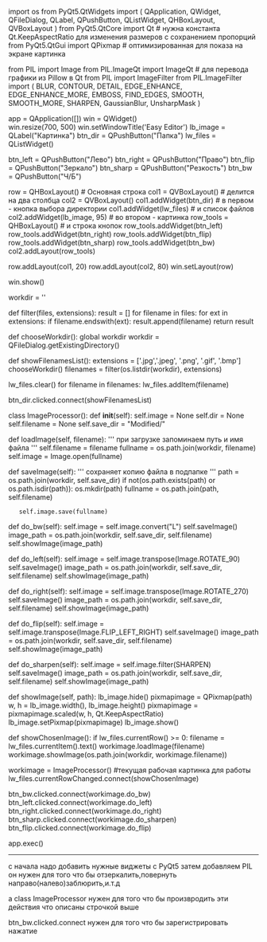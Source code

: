 import os
from PyQt5.QtWidgets import (
   QApplication, QWidget,
   QFileDialog,
   QLabel, QPushButton, QListWidget,
   QHBoxLayout, QVBoxLayout
)
from PyQt5.QtCore import Qt # нужна константа Qt.KeepAspectRatio для изменения размеров с сохранением пропорций
from PyQt5.QtGui import QPixmap # оптимизированная для показа на экране картинка
 
from PIL import Image
from PIL.ImageQt import ImageQt # для перевода графики из Pillow в Qt 
from PIL import ImageFilter
from PIL.ImageFilter import (
   BLUR, CONTOUR, DETAIL, EDGE_ENHANCE, EDGE_ENHANCE_MORE,
   EMBOSS, FIND_EDGES, SMOOTH, SMOOTH_MORE, SHARPEN,
   GaussianBlur, UnsharpMask
)
 
app = QApplication([])
win = QWidget()       
win.resize(700, 500) 
win.setWindowTitle('Easy Editor')
lb_image = QLabel("Картинка")
btn_dir = QPushButton("Папка")
lw_files = QListWidget()
 
btn_left = QPushButton("Лево")
btn_right = QPushButton("Право")
btn_flip = QPushButton("Зеркало")
btn_sharp = QPushButton("Резкость")
btn_bw = QPushButton("Ч/Б")
 
row = QHBoxLayout()          # Основная строка
col1 = QVBoxLayout()         # делится на два столбца
col2 = QVBoxLayout()
col1.addWidget(btn_dir)      # в первом - кнопка выбора директории
col1.addWidget(lw_files)     # и список файлов
col2.addWidget(lb_image, 95) # вo втором - картинка
row_tools = QHBoxLayout()    # и строка кнопок
row_tools.addWidget(btn_left)
row_tools.addWidget(btn_right)
row_tools.addWidget(btn_flip)
row_tools.addWidget(btn_sharp)
row_tools.addWidget(btn_bw)
col2.addLayout(row_tools)
 
row.addLayout(col1, 20)
row.addLayout(col2, 80)
win.setLayout(row)
 
win.show()
 
workdir = ''
 
def filter(files, extensions):
   result = []
   for filename in files:
       for ext in extensions:
           if filename.endswith(ext):
               result.append(filename)
   return result
 
def chooseWorkdir():
   global workdir
   workdir = QFileDialog.getExistingDirectory()
 
def showFilenamesList():
   extensions = ['.jpg','.jpeg', '.png', '.gif', '.bmp']
   chooseWorkdir()
   filenames = filter(os.listdir(workdir), extensions)
 
   lw_files.clear()
   for filename in filenames:
       lw_files.addItem(filename)
 
btn_dir.clicked.connect(showFilenamesList)
 
class ImageProcessor():
   def __init__(self):
       self.image = None
       self.dir = None
       self.filename = None
       self.save_dir = "Modified/"
 
   def loadImage(self, filename):
       ''' при загрузке запоминаем путь и имя файла '''
       self.filename = filename
       fullname = os.path.join(workdir, filename)
       self.image = Image.open(fullname)
 
   def saveImage(self):
       ''' сохраняет копию файла в подпапке '''
       path = os.path.join(workdir, self.save_dir)
       if not(os.path.exists(path) or os.path.isdir(path)):
           os.mkdir(path)
       fullname = os.path.join(path, self.filename)
 
       self.image.save(fullname)
 
   def do_bw(self):
       self.image = self.image.convert("L")
       self.saveImage()
       image_path = os.path.join(workdir, self.save_dir, self.filename)
       self.showImage(image_path)
 
   def do_left(self):
       self.image = self.image.transpose(Image.ROTATE_90)
       self.saveImage()
       image_path = os.path.join(workdir, self.save_dir, self.filename)
       self.showImage(image_path)
 
   def do_right(self):
       self.image = self.image.transpose(Image.ROTATE_270)
       self.saveImage()
       image_path = os.path.join(workdir, self.save_dir, self.filename)
       self.showImage(image_path)
 
   def do_flip(self):
       self.image = self.image.transpose(Image.FLIP_LEFT_RIGHT)
       self.saveImage()
       image_path = os.path.join(workdir, self.save_dir, self.filename)
       self.showImage(image_path)
 
   def do_sharpen(self):
       self.image = self.image.filter(SHARPEN)
       self.saveImage()
       image_path = os.path.join(workdir, self.save_dir, self.filename)
       self.showImage(image_path)
 
   def showImage(self, path):
       lb_image.hide()
       pixmapimage = QPixmap(path)
       w, h = lb_image.width(), lb_image.height()
       pixmapimage = pixmapimage.scaled(w, h, Qt.KeepAspectRatio)
       lb_image.setPixmap(pixmapimage)
       lb_image.show()
 
def showChosenImage():
   if lw_files.currentRow() >= 0:
       filename = lw_files.currentItem().text()
       workimage.loadImage(filename)
       workimage.showImage(os.path.join(workdir, workimage.filename))
 
workimage = ImageProcessor() #текущая рабочая картинка для работы
lw_files.currentRowChanged.connect(showChosenImage)
 
btn_bw.clicked.connect(workimage.do_bw)
btn_left.clicked.connect(workimage.do_left)
btn_right.clicked.connect(workimage.do_right)
btn_sharp.clicked.connect(workimage.do_sharpen)
btn_flip.clicked.connect(workimage.do_flip)
 
app.exec()
____________________________________________________________________________________________________________________________________________________

с начала надо добавить нужные виджеты с PyQt5 
затем добавляем PIL он нужен для того что бы отзеркалить,повернуть направо(налево)заблюрить,и.т.д

а class ImageProcessor нужен для того что бы произвродить эти действия что описаны строчкой выше

btn_bw.clicked.connect нужен для того что бы зарегистрировать нажатие


